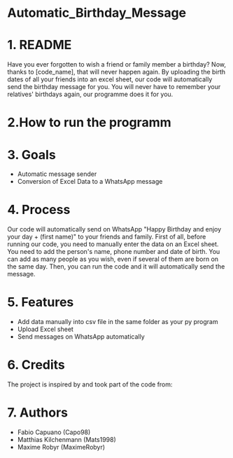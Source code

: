 # Automatic_Birthday_Message
# 1. README
Have you ever forgotten to wish a friend or family member a birthday? Now, thanks to [code_name], that will never happen again. By uploading the birth dates of all your friends into an excel sheet, our code will automatically send the birthday message for you. You will never have to remember your relatives' birthdays again, our programme does it for you. 
# 2.How to run the programm 
# 3. Goals
- Automatic message sender
- Conversion of Excel Data to a WhatsApp message
# 4. Process
Our code will automatically send on WhatsApp "Happy Birthday and enjoy your day + (first name)" to your friends and family. First of all, before running our code, you need to manually enter the data on an Excel sheet. You need to add the person's name, phone number and date of birth. You can add as many people as you wish, even if several of them are born on the same day. Then, you can run the code and it will automatically send the message. 
# 5. Features
- Add data manually into csv file in the same folder as your py program
- Upload Excel sheet 
- Send messages on WhatsApp automatically
# 6. Credits
The project is inspired by and took part of the code from:
# 7. Authors
- Fabio Capuano (Capo98)
- Matthias Kilchenmann (Mats1998)
- Maxime Robyr (MaximeRobyr)

